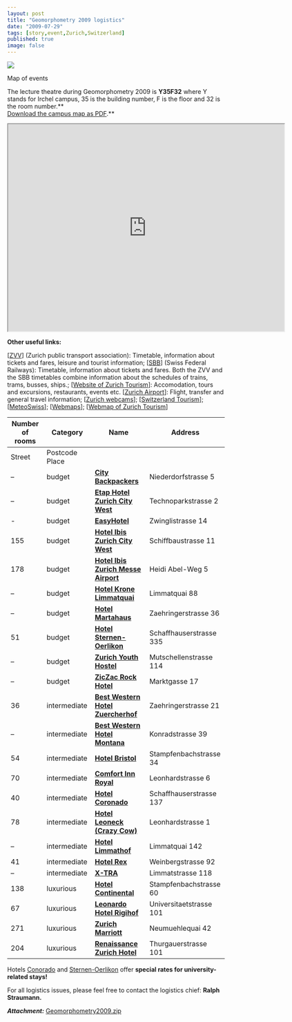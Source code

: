 ```yaml
---
layout: post
title: "Geomorphometry 2009 logistics"
date: "2009-07-29"
tags: [story,event,Zurich,Switzerland]
published: true
image: false
---
```


 [![]({{site.baseurl}}/img/irchel_plan.preview.jpg)]({{site.baseurl}}/uploads/img/irchel_plan.preview.jpg) 

Map of events

The lecture theatre during Geomorphometry 2009 is **Y35F32** where Y stands for Irchel campus, 35 is the building number, F is the floor and 32 is the room number.**  
[Download the campus map as PDF](https://geomorphometry.org/wp-content/uploads/2021/07/map_of_events.pdf).**

<iframe src="https://www.google.com/maps/d/embed?mid=1B1p7qWBWUJtCXvJ1BLKL7S3RDL4&amp;hl=en" width="640" height="480"></iframe>

 **Other useful links:**

\[[ZVV](http://www.zvv.ch/en)\] (Zurich public transport association): Timetable, information about tickets and fares, leisure and tourist information; \[[SBB](http://www.sbb.ch/en/index.htm)\] (Swiss Federal Railways): Timetable, information about tickets and fares. Both the ZVV and the SBB timetables combine information about the schedules of trains, trams, busses, ships.; \[[Website of Zurich Tourism](http://www.zuerich.com/en/welcome.cfm)\]: Accomodation, tours and excursions, restaurants, events etc. \[[Zurich Airport](http://www.zurich-airport.com/)\]: Flight, transfer and general travel information; \[[Zurich webcams](http://www.zuerich.com/en/page.cfm?navcode=Webcam_Teaser)\]; \[[Switzerland Tourism](http://www.myswitzerland.com/html/changecountry.cfm)\]; \[[MeteoSwiss](http://www.meteoschweiz.admin.ch/web/en/weather.html)\]; \[[Webmaps](http://map.search.ch/index.en.html)\]; \[[Webmap of Zurich Tourism](http://map.zuerich.com/zuerich/?lang=en)\]

| Number of rooms | Category | Name | Address |
| --- | --- | --- | --- |
| Street | Postcode Place |
| – | budget | **[City Backpackers](http://www.city-backpacker.ch/index.php)** | Niederdorfstrasse 5 | 8001 Zurich |
| – | budget | **[Etap Hotel Zurich City West](http://www.etaphotel.com/gb/hotel-3184-etap-hotel-zurich-city/index.shtml)** | Technoparkstrasse 2 | 8005 Zurich |
| \- | budget | **[EasyHotel](http://www.easyhotel.com/hotels/gb/hotel_search_zurich.htm)** | Zwinglistrasse 14 | 8004 Zurich |
| 155 | budget | **[Hotel Ibis Zurich City West](http://www.ibishotel.com/gb/hotel-2942-ibis-zurich-city-west/index.shtml)** | Schiffbaustrasse 11 | 8005 Zurich |
| 178 | budget | **[Hotel Ibis Zurich Messe Airport](http://www.ibishotel.com/gb/hotel-2980-ibis-zurich-messe-airport/index.shtml)** | Heidi Abel-Weg 5 | 8050 Zurich |
| – | budget | **[Hotel Krone Limmatquai](http://www.hotel-krone-limmatquai.ch/e/index.html)** | Limmatquai 88 | 8001 Zurich |
| – | budget | **[Hotel Martahaus](http://www.martahaus.ch/)** | Zaehringerstrasse 36 | 8001 Zurich |
| 51 | budget | **[Hotel Sternen-Oerlikon](http://www.sternenoerlikon.ch/e/index.cfm)** | Schaffhauserstrasse 335 | 8050 Zurich |
| – | budget | **[Zurich Youth Hostel](http://www.youthhostel.ch/hosteldetails.html?&L=1&user_hostels_pi1[bez]=ZRH&cHash=0560c32771)** | Mutschellenstrasse 114 | 8038 Zurich |
| – | budget | **[ZicZac Rock Hotel](http://ziczac.ch/ziczacrockhotel/?kramer_id=9&page=ziczacrockhotel)** | Marktgasse 17 | 8001 Zurich |
| 36 | intermediate | **[Best Western Hotel Zuercherhof](http://www.hotelzuercherhof.ch/index_en.htm)** | Zaehringerstrasse 21 | 8021 Zurich |
| – | intermediate | **[Best Western Hotel Montana](http://book.bestwestern.com/bestwestern/priceAvail.do?propertyCode=94164&disablenav=true&language=en_US&Affiliate=true&sob=a38)** | Konradstrasse 39 | 8005 Zurich |
| 54 | intermediate | **[Hotel Bristol](http://www.hotelbristol.ch/home_e.html)** | Stampfenbachstrasse 34 | 8006 Zurich |
| 70 | intermediate | **[Comfort Inn Royal](http://www.comfortinn.ch/index_e.htm)** | Leonhardstrasse 6 | 8001 Zurich |
| 40 | intermediate | **[Hotel Coronado](http://www.hotel-coronado.ch/index.cfm?Page=H50)** | Schaffhauserstrasse 137 | 8057 Zurich |
| 78 | intermediate | **[Hotel Leoneck (Crazy Cow)](http://www.leoneck.ch/en)** | Leonhardstrasse 1 | 8001 Zurich |
| – | intermediate | **[Hotel Limmathof](http://www.limmathof.com/)** | Limmatquai 142 | 8001 Zurich |
| 41 | intermediate | **[Hotel Rex](http://www.zuerich-hotels.ch/html/index.php?id=21&no_cache=1&L=1)** | Weinbergstrasse 92 | 8006 Zurich |
| – | intermediate | **[X-TRA](http://www.x-tra.ch/mainscreen.php?lang=en)** | Limmatstrasse 118 | 8005 Zurich |
| 138 | luxurious | **[Hotel Continental](http://www.accorhotels.com/gb/hotel-1196-hotel-continental-zurich-former-sofitel-zurich/index.shtml)** | Stampfenbachstrasse 60 | 8006 Zurich |
| 67 | luxurious | **[Leonardo Hotel Rigihof](http://www.leonardo-hotels.com/)** | Universitaetstrasse 101 | 8033 Zurich |
| 271 | luxurious | **[Zurich Marriott](http://www.marriott.com/hotels/travel/zrhdt-zurich-marriott-hotel)** | Neumuehlequai 42 | 8001 Zurich |
| 204 | luxurious | **[Renaissance Zurich Hotel](http://www.marriott.com/hotels/travel/zrhrn-renaissance-zurich-hotel)** | Thurgauerstrasse 101 | 8152 Zurich |

Hotels [Conorado](http://www.hotel-coronado.ch/index.cfm?Page=H50) and [Sternen-Oerlikon](http://www.sternenoerlikon.ch/e/index.cfm) offer **special rates for university-related stays!**

For all logistics issues, please feel free to contact the logistics chief: **Ralph Straumann.**

_**Attachment:**_ [Geomorphometry2009.zip]({{site.baseurl}}/uploads/zip/Geomorphometry2009.zip)
